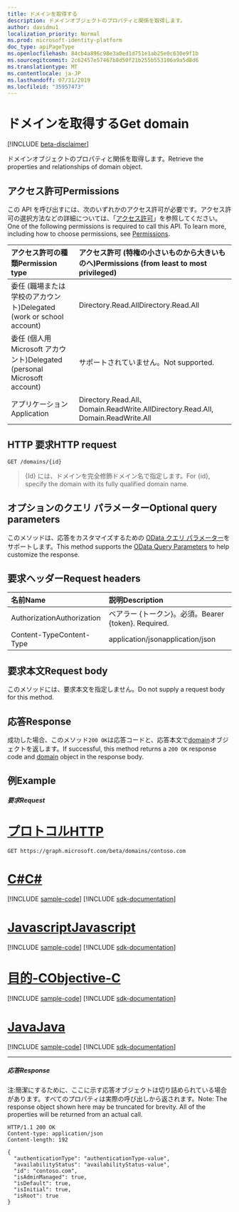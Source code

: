 ```yaml
---
title: ドメインを取得する
description: ドメインオブジェクトのプロパティと関係を取得します。
author: davidmu1
localization_priority: Normal
ms.prod: microsoft-identity-platform
doc_type: apiPageType
ms.openlocfilehash: 84cb4a896c98e3a0ed1d751e1ab25e0c630e9f1b
ms.sourcegitcommit: 2c62457e57467b8d50f21b255b553106a9a5d8d6
ms.translationtype: MT
ms.contentlocale: ja-JP
ms.lasthandoff: 07/31/2019
ms.locfileid: "35957473"
---
```

# <a name="get-domain"></a><span data-ttu-id="e7fc5-103">ドメインを取得する</span><span class="sxs-lookup"><span data-stu-id="e7fc5-103">Get domain</span></span>

[!INCLUDE [beta-disclaimer](../../includes/beta-disclaimer.md)]

<span data-ttu-id="e7fc5-104">ドメインオブジェクトのプロパティと関係を取得します。</span><span class="sxs-lookup"><span data-stu-id="e7fc5-104">Retrieve the properties and relationships of domain object.</span></span>

## <a name="permissions"></a><span data-ttu-id="e7fc5-105">アクセス許可</span><span class="sxs-lookup"><span data-stu-id="e7fc5-105">Permissions</span></span>

<span data-ttu-id="e7fc5-p101">この API を呼び出すには、次のいずれかのアクセス許可が必要です。アクセス許可の選択方法などの詳細については、「[アクセス許可](/graph/permissions-reference)」を参照してください。</span><span class="sxs-lookup"><span data-stu-id="e7fc5-p101">One of the following permissions is required to call this API. To learn more, including how to choose permissions, see [Permissions](/graph/permissions-reference).</span></span>


|<span data-ttu-id="e7fc5-108">アクセス許可の種類</span><span class="sxs-lookup"><span data-stu-id="e7fc5-108">Permission type</span></span>      | <span data-ttu-id="e7fc5-109">アクセス許可 (特権の小さいものから大きいものへ)</span><span class="sxs-lookup"><span data-stu-id="e7fc5-109">Permissions (from least to most privileged)</span></span>              |
|:--------------------|:---------------------------------------------------------|
|<span data-ttu-id="e7fc5-110">委任 (職場または学校のアカウント)</span><span class="sxs-lookup"><span data-stu-id="e7fc5-110">Delegated (work or school account)</span></span> | <span data-ttu-id="e7fc5-111">Directory.Read.All</span><span class="sxs-lookup"><span data-stu-id="e7fc5-111">Directory.Read.All</span></span>    |
|<span data-ttu-id="e7fc5-112">委任 (個人用 Microsoft アカウント)</span><span class="sxs-lookup"><span data-stu-id="e7fc5-112">Delegated (personal Microsoft account)</span></span> | <span data-ttu-id="e7fc5-113">サポートされていません。</span><span class="sxs-lookup"><span data-stu-id="e7fc5-113">Not supported.</span></span>    |
|<span data-ttu-id="e7fc5-114">アプリケーション</span><span class="sxs-lookup"><span data-stu-id="e7fc5-114">Application</span></span> | <span data-ttu-id="e7fc5-115">Directory.Read.All、Domain.ReadWrite.All</span><span class="sxs-lookup"><span data-stu-id="e7fc5-115">Directory.Read.All, Domain.ReadWrite.All</span></span> |

## <a name="http-request"></a><span data-ttu-id="e7fc5-116">HTTP 要求</span><span class="sxs-lookup"><span data-stu-id="e7fc5-116">HTTP request</span></span>

<!-- { "blockType": "ignored" } -->
```http
GET /domains/{id}
```

> <span data-ttu-id="e7fc5-117">{Id} には、ドメインを完全修飾ドメイン名で指定します。</span><span class="sxs-lookup"><span data-stu-id="e7fc5-117">For {id}, specify the domain with its fully qualified domain name.</span></span>

## <a name="optional-query-parameters"></a><span data-ttu-id="e7fc5-118">オプションのクエリ パラメーター</span><span class="sxs-lookup"><span data-stu-id="e7fc5-118">Optional query parameters</span></span>

<span data-ttu-id="e7fc5-119">このメソッドは、応答をカスタマイズするための [OData クエリ パラメーター](https://developer.microsoft.com/graph/docs/concepts/query_parameters)をサポートします。</span><span class="sxs-lookup"><span data-stu-id="e7fc5-119">This method supports the [OData Query Parameters](https://developer.microsoft.com/graph/docs/concepts/query_parameters) to help customize the response.</span></span>

## <a name="request-headers"></a><span data-ttu-id="e7fc5-120">要求ヘッダー</span><span class="sxs-lookup"><span data-stu-id="e7fc5-120">Request headers</span></span>

| <span data-ttu-id="e7fc5-121">名前</span><span class="sxs-lookup"><span data-stu-id="e7fc5-121">Name</span></span>      |<span data-ttu-id="e7fc5-122">説明</span><span class="sxs-lookup"><span data-stu-id="e7fc5-122">Description</span></span>|
|:----------|:----------|
| <span data-ttu-id="e7fc5-123">Authorization</span><span class="sxs-lookup"><span data-stu-id="e7fc5-123">Authorization</span></span>  | <span data-ttu-id="e7fc5-p102">ベアラー {トークン}。必須。</span><span class="sxs-lookup"><span data-stu-id="e7fc5-p102">Bearer {token}. Required.</span></span> |
| <span data-ttu-id="e7fc5-126">Content-Type</span><span class="sxs-lookup"><span data-stu-id="e7fc5-126">Content-Type</span></span>  | <span data-ttu-id="e7fc5-127">application/json</span><span class="sxs-lookup"><span data-stu-id="e7fc5-127">application/json</span></span> |

## <a name="request-body"></a><span data-ttu-id="e7fc5-128">要求本文</span><span class="sxs-lookup"><span data-stu-id="e7fc5-128">Request body</span></span>
<span data-ttu-id="e7fc5-129">このメソッドには、要求本文を指定しません。</span><span class="sxs-lookup"><span data-stu-id="e7fc5-129">Do not supply a request body for this method.</span></span>

## <a name="response"></a><span data-ttu-id="e7fc5-130">応答</span><span class="sxs-lookup"><span data-stu-id="e7fc5-130">Response</span></span>

<span data-ttu-id="e7fc5-131">成功した場合、このメソッド`200 OK`は応答コードと、応答本文で[domain](../resources/domain.md)オブジェクトを返します。</span><span class="sxs-lookup"><span data-stu-id="e7fc5-131">If successful, this method returns a `200 OK` response code and [domain](../resources/domain.md) object in the response body.</span></span>
## <a name="example"></a><span data-ttu-id="e7fc5-132">例</span><span class="sxs-lookup"><span data-stu-id="e7fc5-132">Example</span></span>
##### <a name="request"></a><span data-ttu-id="e7fc5-133">要求</span><span class="sxs-lookup"><span data-stu-id="e7fc5-133">Request</span></span>


# <a name="httptabhttp"></a>[<span data-ttu-id="e7fc5-134">プロトコル</span><span class="sxs-lookup"><span data-stu-id="e7fc5-134">HTTP</span></span>](#tab/http)
<!-- {
  "blockType": "request",
  "name": "get_domain"
}-->
```http
GET https://graph.microsoft.com/beta/domains/contoso.com
```
# <a name="ctabcsharp"></a>[<span data-ttu-id="e7fc5-135">C#</span><span class="sxs-lookup"><span data-stu-id="e7fc5-135">C#</span></span>](#tab/csharp)
[!INCLUDE [sample-code](../includes/snippets/csharp/get-domain-csharp-snippets.md)]
[!INCLUDE [sdk-documentation](../includes/snippets/snippets-sdk-documentation-link.md)]

# <a name="javascripttabjavascript"></a>[<span data-ttu-id="e7fc5-136">Javascript</span><span class="sxs-lookup"><span data-stu-id="e7fc5-136">Javascript</span></span>](#tab/javascript)
[!INCLUDE [sample-code](../includes/snippets/javascript/get-domain-javascript-snippets.md)]
[!INCLUDE [sdk-documentation](../includes/snippets/snippets-sdk-documentation-link.md)]

# <a name="objective-ctabobjc"></a>[<span data-ttu-id="e7fc5-137">目的-C</span><span class="sxs-lookup"><span data-stu-id="e7fc5-137">Objective-C</span></span>](#tab/objc)
[!INCLUDE [sample-code](../includes/snippets/objc/get-domain-objc-snippets.md)]
[!INCLUDE [sdk-documentation](../includes/snippets/snippets-sdk-documentation-link.md)]

# <a name="javatabjava"></a>[<span data-ttu-id="e7fc5-138">Java</span><span class="sxs-lookup"><span data-stu-id="e7fc5-138">Java</span></span>](#tab/java)
[!INCLUDE [sample-code](../includes/snippets/java/get-domain-java-snippets.md)]
[!INCLUDE [sdk-documentation](../includes/snippets/snippets-sdk-documentation-link.md)]

---

##### <a name="response"></a><span data-ttu-id="e7fc5-139">応答</span><span class="sxs-lookup"><span data-stu-id="e7fc5-139">Response</span></span>
<span data-ttu-id="e7fc5-p103">注:簡潔にするために、ここに示す応答オブジェクトは切り詰められている場合があります。すべてのプロパティは実際の呼び出しから返されます。</span><span class="sxs-lookup"><span data-stu-id="e7fc5-p103">Note: The response object shown here may be truncated for brevity. All of the properties will be returned from an actual call.</span></span>
<!-- {
  "blockType": "response",
  "truncated": true,
  "@odata.type": "microsoft.graph.domain"
} -->
```http
HTTP/1.1 200 OK
Content-type: application/json
Content-length: 192

{
  "authenticationType": "authenticationType-value",
  "availabilityStatus": "availabilityStatus-value",
  "id": "contoso.com",
  "isAdminManaged": true,
  "isDefault": true,
  "isInitial": true,
  "isRoot": true
}
```

<!-- uuid: 8fcb5dbc-d5aa-4681-8e31-b001d5168d79
2015-10-25 14:57:30 UTC -->
<!--
{
  "type": "#page.annotation",
  "description": "Get domain",
  "keywords": "",
  "section": "documentation",
  "tocPath": "",
  "suppressions": [
  ]
}
-->
